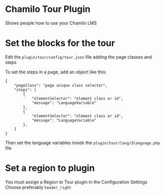 Chamilo Tour Plugin
===================

Shows people how to use your Chamilo LMS

# Set the blocks for the tour

Edit the `plugin/tour/config/tour.json` file adding the page classes and steps

To set the steps in a page, add an object like this:
```
{
    "pageClass": "page unique class selector",
    "steps": [
        {
            "elementSelector": "element class or id",
            "message": "LanguageVariable"
        },
        {
            "elementSelector": "element class or id",
            "message": "LanguageVariable"
        },
    ]
}
```
Then set the language variables inside the `plugin/tour/lang/$language.php` file

# Set a region to plugin

You must assign a Region to Tour plugin in the Configuration Settings
Choose preferably `header_right`